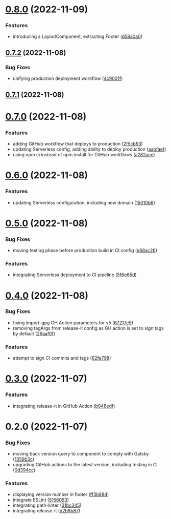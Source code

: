 

# [0.8.0](https://github.com/attilagyongyosi/the-bad-request-blog/compare/0.7.2...0.8.0) (2022-11-09)


### Features

* introducing a LayoutComponent, extracting Footer ([d58a0a0](https://github.com/attilagyongyosi/the-bad-request-blog/commit/d58a0a044c511eafffe8e067d7765f7614043000))

## [0.7.2](https://github.com/attilagyongyosi/the-bad-request-blog/compare/0.7.1...0.7.2) (2022-11-08)


### Bug Fixes

* unifying production deployment workflow ([4c9001f](https://github.com/attilagyongyosi/the-bad-request-blog/commit/4c9001f567381cacce4c1739d30bf567b2af3c96))

## [0.7.1](https://github.com/attilagyongyosi/the-bad-request-blog/compare/0.7.0...0.7.1) (2022-11-08)

# [0.7.0](https://github.com/attilagyongyosi/the-bad-request-blog/compare/0.6.0...0.7.0) (2022-11-08)


### Features

* adding GitHub workflow that deploys to production ([2f5cb53](https://github.com/attilagyongyosi/the-bad-request-blog/commit/2f5cb5324846e6bc9bcee66d9103b913dfc56268))
* updating Serverless config, adding ability to deploy production ([aabfaef](https://github.com/attilagyongyosi/the-bad-request-blog/commit/aabfaefd8a512fa5ed3b33c0f42a64187a7825e7))
* using npm ci instead of npm install for GitHub workflows ([a282ace](https://github.com/attilagyongyosi/the-bad-request-blog/commit/a282aceb7c274390fea02b19c98a86ee34446e52))

# [0.6.0](https://github.com/attilagyongyosi/the-bad-request-blog/compare/0.5.0...0.6.0) (2022-11-08)


### Features

* updating Serverless configuration, including new domain ([15010b6](https://github.com/attilagyongyosi/the-bad-request-blog/commit/15010b6b697b36ee5f8caa618c05fbb3b82490e6))

# [0.5.0](https://github.com/attilagyongyosi/the-bad-request-blog/compare/0.4.0...0.5.0) (2022-11-08)


### Bug Fixes

* moving testing phase before production build in CI config ([e68ac26](https://github.com/attilagyongyosi/the-bad-request-blog/commit/e68ac26cc3145e997b9a665dd5a848533f4cdc14))


### Features

* integrating Serverless deployment to CI pipeline ([5f6e65d](https://github.com/attilagyongyosi/the-bad-request-blog/commit/5f6e65d1a2c5c4a417de988214405a9e430b8840))

# [0.4.0](https://github.com/attilagyongyosi/the-bad-request-blog/compare/0.3.0...0.4.0) (2022-11-08)


### Bug Fixes

* fixing import-gpg GH Action parameters for v5 ([67217e9](https://github.com/attilagyongyosi/the-bad-request-blog/commit/67217e958f9839e80050e1127cc9a66752a591ed))
* removing tagArgs from release-it config as GH action is set to sign tags by default ([26aaf0f](https://github.com/attilagyongyosi/the-bad-request-blog/commit/26aaf0f7ee05d843947b9a13359e5d96215c0061))


### Features

* attempt to sign CI commits and tags ([62fe798](https://github.com/attilagyongyosi/the-bad-request-blog/commit/62fe79892810bea85e934558fa031b680d9d18c2))

# [0.3.0](https://github.com/attilagyongyosi/the-bad-request-blog/compare/0.2.0...0.3.0) (2022-11-07)


### Features

* integrating release-it in GitHub Action ([b048edf](https://github.com/attilagyongyosi/the-bad-request-blog/commit/b048edfb43c999296077a76640d8a5c09358a587))

# 0.2.0 (2022-11-07)


### Bug Fixes

* moving back version query to component to comply with Gatsby ([1359b3c](https://github.com/attilagyongyosi/the-bad-request-blog/commit/1359b3c3effd42ae4e3e094eab463ba7fcb332bf))
* upgrading GitHub actions to the latest version, including testing in CI ([0d394cc](https://github.com/attilagyongyosi/the-bad-request-blog/commit/0d394cc49e069733e49e59dfd870b4e57db72f8d))


### Features

* displaying version number in footer ([ff3b88d](https://github.com/attilagyongyosi/the-bad-request-blog/commit/ff3b88d7b28e8ea5ab92cefc18bd188fef222046))
* integrate ESLint ([5156053](https://github.com/attilagyongyosi/the-bad-request-blog/commit/5156053c44bea812505ac1e6e197093328d854f2))
* integrating path-linter ([31bc345](https://github.com/attilagyongyosi/the-bad-request-blog/commit/31bc3456b48248fa71ed59433ee2ec3013dda654))
* integrating release-it ([d2b8b87](https://github.com/attilagyongyosi/the-bad-request-blog/commit/d2b8b874f76b76ee868085bb257d85246ae3c5ff))